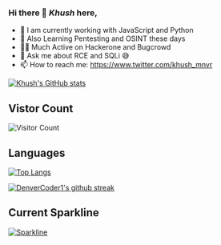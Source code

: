 ### Hi there 👋 ***Khush*** here,

- 🔭  I am currently working with JavaScript and Python
- 🌱  Also Learning Pentesting and OSINT these days
- 🤜🏼  Much Active on Hackerone and Bugcrowd
- 💬  Ask me about RCE and SQLi 😅
- 📫  How to reach me: https://www.twitter.com/khush_mnvr 

[![Khush's GitHub stats](https://github-readme-stats.vercel.app/api?username=khushmanvar&count_private=true&show_icons=true&theme=gruvbox)](https://github.com/khushmanvar/github-readme-stats)

## Vistor Count
![Visitor Count](https://komarev.com/ghpvc/?username=khushmanvar)

## Languages

[![Top Langs](https://github-readme-stats.vercel.app/api/top-langs/?username=khushmanvar&layout=compact&hide=java)](https://github.com/khushmanvar/github-readme-stats)

[![DenverCoder1's github streak](https://github-readme-streak-stats.herokuapp.com/?user=khushmanvar&theme=blue-green)](https://github.com/DenverCoder1/github-readme-streak-stats)

## Current Sparkline

[![Sparkline](https://stars.medv.io/Naereen/badges.svg)](https://stars.medv.io/Naereen/badges)
